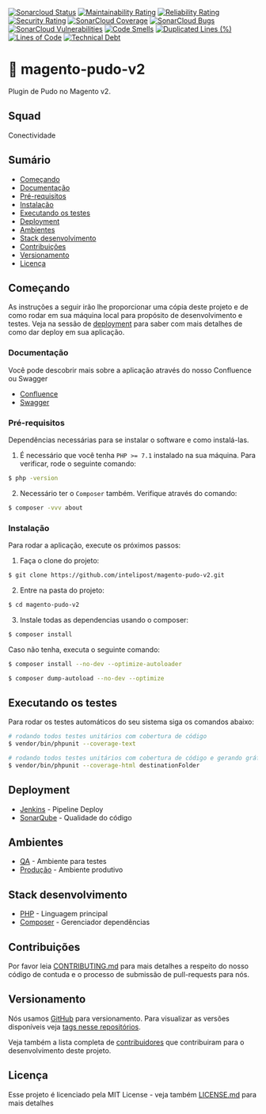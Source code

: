 [![Sonarcloud Status](https://sonar.internal.intelipost.com.br/api/project_badges/measure?project=magento-pudo-v2&metric=alert_status)](https://sonar.internal.intelipost.com.br/dashboard?id=magento-pudo-v2)
[![Maintainability Rating](http://sonar.internal.intelipost.com.br/api/project_badges/measure?project=magento-pudo-v2&metric=sqale_rating)](http://sonar.internal.intelipost.com.br/dashboard?id=magento-pudo-v2)
[![Reliability Rating](http://sonar.internal.intelipost.com.br/api/project_badges/measure?project=magento-pudo-v2&metric=reliability_rating)](http://sonar.internal.intelipost.com.br/dashboard?id=magento-pudo-v2)
[![Security Rating](http://sonar.internal.intelipost.com.br/api/project_badges/measure?project=magento-pudo-v2&metric=security_rating)](http://sonar.internal.intelipost.com.br/dashboard?id=magento-pudo-v2)
[![SonarCloud Coverage](http://sonar.internal.intelipost.com.br/api/project_badges/measure?project=magento-pudo-v2&metric=coverage)](http://sonar.internal.intelipost.com.br/component_measures/metric/coverage/list?id=magento-pudo-v2)
[![SonarCloud Bugs](http://sonar.internal.intelipost.com.br/api/project_badges/measure?project=magento-pudo-v2&metric=bugs)](http://sonar.internal.intelipost.com.br/component_measures/metric/reliability_rating/list?id=magento-pudo-v2)
[![SonarCloud Vulnerabilities](http://sonar.internal.intelipost.com.br/api/project_badges/measure?project=magento-pudo-v2&metric=vulnerabilities)](http://sonar.internal.intelipost.com.br/component_measures/metric/security_rating/list?id=magento-pudo-v2)
[![Code Smells](http://sonar.internal.intelipost.com.br/api/project_badges/measure?project=magento-pudo-v2&metric=code_smells)](http://sonar.internal.intelipost.com.br/dashboard?id=magento-pudo-v2)
[![Duplicated Lines (%)](http://sonar.internal.intelipost.com.br/api/project_badges/measure?project=magento-pudo-v2&metric=duplicated_lines_density)](http://sonar.internal.intelipost.com.br/dashboard?id=magento-pudo-v2)
[![Lines of Code](http://sonar.internal.intelipost.com.br/api/project_badges/measure?project=magento-pudo-v2&metric=ncloc)](http://sonar.internal.intelipost.com.br/dashboard?id=magento-pudo-v2)
[![Technical Debt](http://sonar.internal.intelipost.com.br/api/project_badges/measure?project=magento-pudo-v2&metric=sqale_index)](http://sonar.internal.intelipost.com.br/dashboard?id=magento-pudo-v2)

# :rocket: magento-pudo-v2

Plugin de Pudo no Magento v2.

## Squad
Conectividade

## Sumário

* [Começando](#Começando)
* [Documentação](#Documentação)
* [Pré-requisitos](#Pré-requisitos)
* [Instalação](#Instalação)
* [Executando os testes](#Executando-os-testes)
* [Deployment](#Deployment)
* [Ambientes](#Ambientes)
* [Stack desenvolvimento](#Stack-desenvolvimento)
* [Contribuições](#Contribuições)
* [Versionamento](#Versionamento)
* [Licença](#Licença)

## Começando

As instruções a seguir irão lhe proporcionar uma cópia deste projeto e de como rodar em sua máquina local para propósito de desenvolvimento e testes. Veja na sessão de [deployment](#Deployment) para saber com mais detalhes de como dar deploy em sua aplicação.

### Documentação

Você pode descobrir mais sobre a aplicação através do nosso Confluence ou Swagger
* [Confluence](https://esprinter.atlassian.net/wiki/spaces/IN/pages/7957840029/Magento+Pudo+v2)
* [Swagger]()

### Pré-requisitos

Dependências necessárias para se instalar o software e como instalá-las.

1. É necessário que você tenha `PHP >= 7.1` instalado na sua máquina. Para verificar, rode o seguinte comando:

```bash
$ php -version
```

2. Necessário ter o `Composer` também. Verifique através do comando:

```bash
$ composer -vvv about

```

### Instalação

Para rodar a aplicação, execute os próximos passos:

1. Faça o clone do projeto:

```bash
$ git clone https://github.com/intelipost/magento-pudo-v2.git
```

2. Entre na pasta do projeto:

```bash
$ cd magento-pudo-v2
```

3. Instale todas as dependencias usando o composer:

```bash
$ composer install
```

Caso não tenha, executa o seguinte comando:

```bash
$ composer install --no-dev --optimize-autoloader
```

```bash
$ composer dump-autoload --no-dev --optimize
```

## Executando os testes

Para rodar os testes automáticos do seu sistema siga os comandos abaixo:

```bash
# rodando todos testes unitários com cobertura de código
$ vendor/bin/phpunit --coverage-text

# rodando todos testes unitários com cobertura de código e gerando gráficos
$ vendor/bin/phpunit --coverage-html destinationFolder
````

## Deployment

* [Jenkins](https://builds.intelipost.com.br/job/magento-pudo-v2) - Pipeline Deploy
* [SonarQube](http://sonar.internal.intelipost.com.br/dashboard?id=magento-pudo-v2) - Qualidade do código

## Ambientes

* [QA]() - Ambiente para testes
* [Produção]() - Ambiente produtivo

## Stack desenvolvimento

* [PHP](https://www.php.net/) - Linguagem principal
* [Composer](https://getcomposer.org/) - Gerenciador dependências

## Contribuições

Por favor leia [CONTRIBUTING.md](CONTRIBUTING.md) para mais detalhes a respeito do nosso código de contuda e o processo de submissão de pull-requests para nós.

## Versionamento

Nós usamos [GitHub](https://github.com/) para versionamento. Para visualizar as versões disponíveis veja [tags nesse repositórios](https://github.com/your/project/tags).

Veja também a lista completa de [contribuidores](https://github.com/your/project/contributors) que contribuiram para o desenvolvimento deste projeto.

## Licença

Esse projeto é licenciado pela MIT License - veja também [LICENSE.md](LICENSE.md) para mais detalhes



